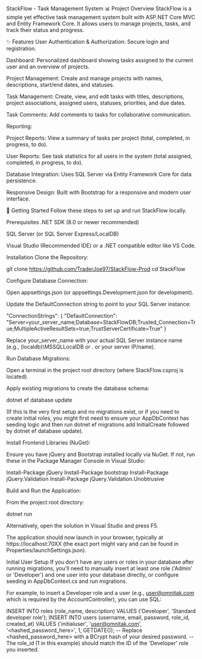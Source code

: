﻿StackFlow - Task Management System
📊 Project Overview
StackFlow is a simple yet effective task management system built with ASP.NET Core MVC and Entity Framework Core. It allows users to manage projects, tasks, and track their status and progress.

✨ Features
User Authentication & Authorization: Secure login and registration.

Dashboard: Personalized dashboard showing tasks assigned to the current user and an overview of projects.

Project Management: Create and manage projects with names, descriptions, start/end dates, and statuses.

Task Management: Create, view, and edit tasks with titles, descriptions, project associations, assigned users, statuses, priorities, and due dates.

Task Comments: Add comments to tasks for collaborative communication.

Reporting:

Project Reports: View a summary of tasks per project (total, completed, in progress, to do).

User Reports: See task statistics for all users in the system (total assigned, completed, in progress, to do).

Database Integration: Uses SQL Server via Entity Framework Core for data persistence.

Responsive Design: Built with Bootstrap for a responsive and modern user interface.

🚀 Getting Started
Follow these steps to set up and run StackFlow locally.

Prerequisites
.NET SDK (8.0 or newer recommended)

SQL Server (or SQL Server Express/LocalDB)

Visual Studio (Recommended IDE) or a .NET compatible editor like VS Code.

Installation
Clone the Repository:

git clone https://github.com/TraderJoe97/StackFlow-Prod
cd StackFlow

Configure Database Connection:

Open appsettings.json (or appsettings.Development.json for development).

Update the DefaultConnection string to point to your SQL Server instance:

"ConnectionStrings": {
  "DefaultConnection": "Server=your_server_name;Database=StackFlowDB;Trusted_Connection=True;MultipleActiveResultSets=true;TrustServerCertificate=True"
}

Replace your_server_name with your actual SQL Server instance name (e.g., (localdb)\\MSSQLLocalDB or . or your server IP/name).

Run Database Migrations:

Open a terminal in the project root directory (where StackFlow.csproj is located).

Apply existing migrations to create the database schema:

dotnet ef database update

(If this is the very first setup and no migrations exist, or if you need to create initial roles, you might first need to ensure your AppDbContext has seeding logic and then run dotnet ef migrations add InitialCreate followed by dotnet ef database update).

Install Frontend Libraries (NuGet):

Ensure you have jQuery and Bootstrap installed locally via NuGet. If not, run these in the Package Manager Console in Visual Studio:

Install-Package jQuery
Install-Package bootstrap
Install-Package jQuery.Validation
Install-Package jQuery.Validation.Unobtrusive

Build and Run the Application:

From the project root directory:

dotnet run

Alternatively, open the solution in Visual Studio and press F5.

The application should now launch in your browser, typically at https://localhost:70XX (the exact port might vary and can be found in Properties/launchSettings.json).

Initial User Setup
If you don't have any users or roles in your database after running migrations, you'll need to manually insert at least one role ('Admin' or 'Developer') and one user into your database directly, or configure seeding in AppDbContext.cs and run migrations.

For example, to insert a Developer role and a user (e.g., user@omnitak.com which is required by the AccountController), you can use SQL:

INSERT INTO roles (role_name, description) VALUES ('Developer', 'Standard developer role');
INSERT INTO users (username, email, password, role_id, created_at)
VALUES ('initialuser', 'user@omnitak.com', '<hashed_password_here>', 1, GETDATE());
-- Replace <hashed_password_here> with a BCrypt hash of your desired password.
-- The role_id (1 in this example) should match the ID of the 'Developer' role you inserted.

